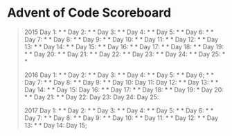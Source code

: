 # Advent of Code Scoreboard
>
> 2015
> Day 1: * * 
> Day 2: * *
> Day 3: * *
> Day 4: * *
> Day 5: * *
> Day 6: * *
> Day 7: * *
> Day 8: * *
> Day 9: * *
> Day 10: * *
> Day 11: * *
> Day 12: * *
> Day 13: * *
> Day 14: * *
> Day 15: * * 
> Day 16: * *
> Day 17: * * 
> Day 18: * *
> Day 19: * *
> Day 20: * *
> Day 21: * *
> Day 22: * *
> Day 23: * *
> Day 24: * *
> Day 25: * *
>
> 2016
> Day 1: * *
> Day 2: * *
> Day 3: * *
> Day 4: * *
> Day 5: * *
> Day 6; * *
> Day 7: * *
> Day 8: * *
> Day 9: * *
> Day 10:
> Day 11:
> Day 12: * *
> Day 13: * *
> Day 14: * *
> Day 15:
> Day 16: * *
> Day 17: * *
> Day 18: * *
> Day 19: *
> Day 20: * *
> Day 21: * *
> Day 22:
> Day 23:
> Day 24:
> Day 25:
>
> 2017
> Day 1: * *
> Day 2: * *
> Day 3: * *
> Day 4: * *
> Day 5: * *
> Day 6: * *
> Day 7: * *
> Day 8: * *
> Day 9: * *
> Day 10: * *
> Day 11: * *
> Day 12: * *
> Day 13: * *
> Day 14:
> Day 15;
